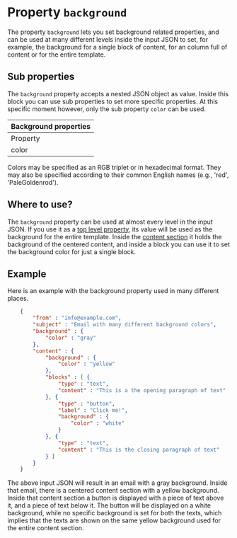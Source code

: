 # Property `background`

The property `background` lets you set background related properties, and
can be used at many different levels inside the input JSON to set, for example, 
the background for a single block of content, for an column full of content
or for the entire template.

## Sub properties

The `background` property accepts a nested JSON object as value. Inside
this block you can use sub properties to set more specific properties.
At this specific moment however, only the sub property `color`
can be used.

| Background properties |
| --- |
| Property | Value | Description |
| color | _string_ | The background color |

Colors may be specified as an RGB triplet or in hexadecimal format. They 
may also be specified according to their common English names (e.g., 'red', 
'PaleGoldenrod').

## Where to use?

The `background` property can be used at almost every level in the input
JSON. If you use it as a [top level property](copernica-docs:ResponsiveEmail/json/top-level-properties), its value will be used as the background for the entire template. Inside the [content section](copernica-docs:ResponsiveEmail/json/property-content) it
holds the background of the centered content, and inside a block
you can use it to set the background color for just a single block.

## Example

Here is an example with the background property used in many different
places.


````json
    {
        "from" : "info@example.com",
        "subject" : "Email with many different background colors",
        "background" : {
            "color" : "gray"
        },
        "content" : {
            "background" : {
                "color" : "yellow"
            },
            "blocks" : [ {
                "type" : "text",
                "content" : "This is a the opening paragraph of text"
            }, {
                "type" : "button",
                "label" : "Click me!",
                "background" : {
                    "color" : "white"
                }
            }, {
                "type" : "text",
                "content" : "This is the closing paragraph of text"
            } ]
        }
    }
````


The above input JSON will result in an email with a gray background. Inside
that email, there is a centered content section with a yellow background.
Inside that content section a button is displayed with a piece of text
above it, and a piece of text below it. The button will be displayed on
a white background, while no specific background is set for both the texts, 
which implies that the texts are shown on the same yellow background used for 
the entire content section.

